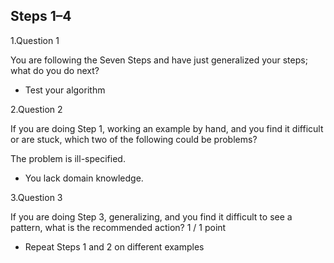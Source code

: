 ## Steps 1–4

1.Question 1

You are following the Seven Steps and have just generalized your steps; what do you do next?

* Test your algorithm


2.Question 2

If you are doing Step 1, working an example by hand, and you find it difficult or are stuck, which two of the following could be problems?

The problem is ill-specified.

* You lack domain knowledge.

3.Question 3

If you are doing Step 3, generalizing, and you find it difficult to see a pattern, what is the recommended action?
1 / 1 point

* Repeat Steps 1 and 2 on different examples


